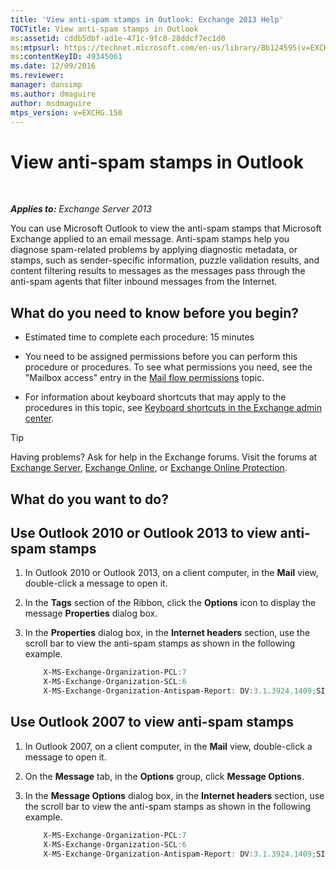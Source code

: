 ```yaml
---
title: 'View anti-spam stamps in Outlook: Exchange 2013 Help'
TOCTitle: View anti-spam stamps in Outlook
ms:assetid: cddb5dbf-ad1e-471c-9fc8-28ddcf7ec1d0
ms:mtpsurl: https://technet.microsoft.com/en-us/library/Bb124595(v=EXCHG.150)
ms:contentKeyID: 49345061
ms.date: 12/09/2016
ms.reviewer: 
manager: dansimp
ms.author: dmaguire
author: msdmaguire
mtps_version: v=EXCHG.150
---
```


# View anti-spam stamps in Outlook

 

_**Applies to:** Exchange Server 2013_


You can use Microsoft Outlook to view the anti-spam stamps that Microsoft Exchange applied to an email message. Anti-spam stamps help you diagnose spam-related problems by applying diagnostic metadata, or stamps, such as sender-specific information, puzzle validation results, and content filtering results to messages as the messages pass through the anti-spam agents that filter inbound messages from the Internet.

## What do you need to know before you begin?

  - Estimated time to complete each procedure: 15 minutes

  - You need to be assigned permissions before you can perform this procedure or procedures. To see what permissions you need, see the "Mailbox access" entry in the [Mail flow permissions](mail-flow-permissions-exchange-2013-help.md) topic.

  - For information about keyboard shortcuts that may apply to the procedures in this topic, see [Keyboard shortcuts in the Exchange admin center](keyboard-shortcuts-in-the-exchange-admin-center-2013-help.md).


> [!TIP]
> Having problems? Ask for help in the Exchange forums. Visit the forums at <A href="https://go.microsoft.com/fwlink/p/?linkid=60612">Exchange Server</A>, <A href="https://go.microsoft.com/fwlink/p/?linkid=267542">Exchange Online</A>, or <A href="https://go.microsoft.com/fwlink/p/?linkid=285351">Exchange Online Protection</A>.



## What do you want to do?

## Use Outlook 2010 or Outlook 2013 to view anti-spam stamps

1.  In Outlook 2010 or Outlook 2013, on a client computer, in the **Mail** view, double-click a message to open it.

2.  In the **Tags** section of the Ribbon, click the **Options** icon to display the message **Properties** dialog box.

3.  In the **Properties** dialog box, in the **Internet headers** section, use the scroll bar to view the anti-spam stamps as shown in the following example.
    
    ```powershell
        X-MS-Exchange-Organization-PCL:7
        X-MS-Exchange-Organization-SCL:6
        X-MS-Exchange-Organization-Antispam-Report: DV:3.1.3924.1409;SID:SenderIDStatus Fail;PCL:PhishingLevel SUSPICIOUS;CW:CustomList;PP:Presolved;TIME:TimeBasedFeatures
    ```

## Use Outlook 2007 to view anti-spam stamps

1.  In Outlook 2007, on a client computer, in the **Mail** view, double-click a message to open it.

2.  On the **Message** tab, in the **Options** group, click **Message Options**.

3.  In the **Message Options** dialog box, in the **Internet headers** section, use the scroll bar to view the anti-spam stamps as shown in the following example.
    
    ```powershell
        X-MS-Exchange-Organization-PCL:7
        X-MS-Exchange-Organization-SCL:6
        X-MS-Exchange-Organization-Antispam-Report: DV:3.1.3924.1409;SID:SenderIDStatus Fail;PCL:PhishingLevel SUSPICIOUS;CW:CustomList;PP:Presolved;TIME:TimeBasedFeatures
    ```
    
